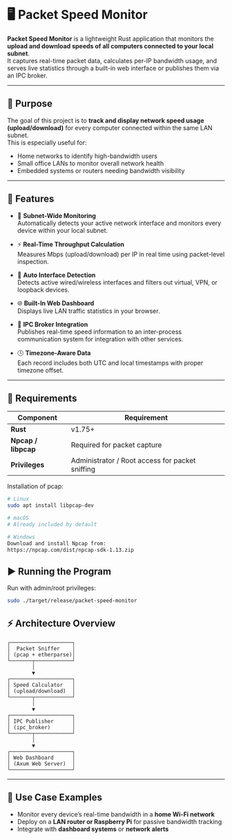 # 🖥️ Packet Speed Monitor

**Packet Speed Monitor** is a lightweight Rust application that monitors the **upload and download speeds of all computers connected to your local subnet**.  
It captures real-time packet data, calculates per-IP bandwidth usage, and serves live statistics through a built-in web interface or publishes them via an IPC broker.

---

## 🎯 Purpose

The goal of this project is to **track and display network speed usage (upload/download)** for every computer connected within the same LAN subnet.  
This is especially useful for:
- Home networks to identify high-bandwidth users  
- Small office LANs to monitor overall network health  
- Embedded systems or routers needing bandwidth visibility  

---

## 🚀 Features

- 🧠 **Subnet-Wide Monitoring**  
  Automatically detects your active network interface and monitors every device within your local subnet.
  
- ⚡ **Real-Time Throughput Calculation**  
  Measures Mbps (upload/download) per IP in real time using packet-level inspection.

- 🧩 **Auto Interface Detection**  
  Detects active wired/wireless interfaces and filters out virtual, VPN, or loopback devices.

- 🌐 **Built-In Web Dashboard**  
  Displays live LAN traffic statistics in your browser.

- 🔗 **IPC Broker Integration**  
  Publishes real-time speed information to an inter-process communication system for integration with other services.

- 🕓 **Timezone-Aware Data**  
  Each record includes both UTC and local timestamps with proper timezone offset.

---

## 🧰 Requirements

| Component | Requirement |
|------------|--------------|
| **Rust** | v1.75+ |
| **Npcap / libpcap** | Required for packet capture |
| **Privileges** | Administrator / Root access for packet sniffing |

Installation of pcap:
```bash
# Linux
sudo apt install libpcap-dev

# macOS
# Already included by default

# Windows
Download and install Npcap from:
https://npcap.com/dist/npcap-sdk-1.13.zip
```

## ▶️ Running the Program

Run with admin/root privileges:
```bash
sudo ./target/release/packet-speed-monitor
```

## ⚡ Architecture Overview

```
┌────────────────────┐
│  Packet Sniffer    │
│ (pcap + etherparse)│
└───────┬────────────┘
        │
        ▼
┌────────────────────┐
│ Speed Calculator   │
│ (upload/download)  │
└───────┬────────────┘
        │
        ▼
┌────────────────────┐
│ IPC Publisher      │
│ (ipc_broker)       │
└───────┬────────────┘
        │
        ▼
┌────────────────────┐
│ Web Dashboard      │
│ (Axum Web Server)  │
└────────────────────┘
```

---

## 🧱 Use Case Examples

- Monitor every device’s real-time bandwidth in a **home Wi-Fi network**  
- Deploy on a **LAN router or Raspberry Pi** for passive bandwidth tracking  
- Integrate with **dashboard systems** or **network alerts**
